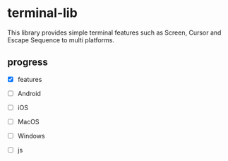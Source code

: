 # terminal-lib

This library provides simple terminal features such as Screen, Cursor and Escape Sequence to multi platforms.

## progress

- [x] features


- [ ] Android
- [ ] iOS
- [ ] MacOS
- [ ] Windows
- [ ] js